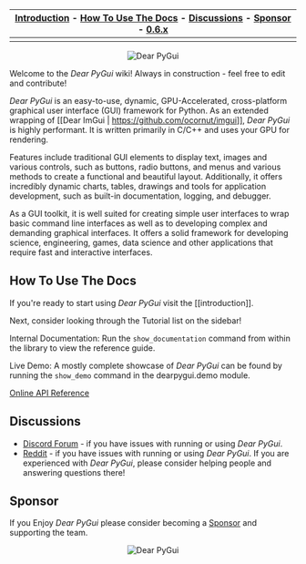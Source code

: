| [Introduction](#introduction) - [How To Use The Docs](#how-to-use-the-docs) - [Discussions](#discussions) - [Sponsor](#sponsor) - [0.6.x](https://github.com/hoffstadt/DearPyGui_06/wiki) |
|----|
||

<div align="center">
  <img src="https://github.com/hoffstadt/DearPyGui/blob/assets/newlogo.jpg?raw=true" alt="Dear PyGui">
</div>


Welcome to the _Dear PyGui_ wiki! Always in construction - feel free to edit and contribute!

_Dear PyGui_ is an easy-to-use, dynamic, GPU-Accelerated, cross-platform graphical user interface (GUI) framework for
Python. As an extended wrapping of [[Dear ImGui | https://github.com/ocornut/imgui]], _Dear PyGui_ is highly performant.
It is written primarily in C/C++ and uses your GPU for rendering.

Features include traditional GUI elements to display text, images and various controls, such as buttons, radio buttons,
and menus and various methods to create a functional and beautiful layout. Additionally, it offers incredibly dynamic
charts, tables, drawings and tools for application development, such as built-in documentation, logging, and debugger.

As a GUI toolkit, it is well suited for creating simple user interfaces to wrap basic command line interfaces as well as
to developing complex and demanding graphical interfaces. It offers a solid framework for developing science,
engineering, games, data science and other applications that require fast and interactive interfaces.

## How To Use The Docs

If you're ready to start using _Dear PyGui_ visit the [[introduction]].

Next, consider looking through the Tutorial list on the sidebar!

Internal Documentation: Run the `show_documentation` command from within the library to view the reference guide.

Live Demo: A mostly complete showcase of _Dear PyGui_ can be found by running the `show_demo` command in the
dearpygui.demo module.

[Online API Reference](https://hoffstadt.github.io/DearPyGui/index.html)

## Discussions

- [Discord Forum](https://discord.gg/tyE7Gu4) - if you have issues with running or using _Dear PyGui_.
- [Reddit](https://www.reddit.com/r/DearPyGui/) - if you have issues with running or using _Dear PyGui_. If you are
  experienced with _Dear PyGui_, please consider helping people and answering questions there!

## Sponsor

If you Enjoy _Dear PyGui_ please consider becoming a [Sponsor](https://github.com/hoffstadt/DearPyGui/wiki/Sponsors) and
supporting the team.

<div align="center">
  <img src="https://github.com/hoffstadt/DearPyGui/blob/assets/linuxthemes.PNG?raw=true" alt="Dear PyGui">
</div>
